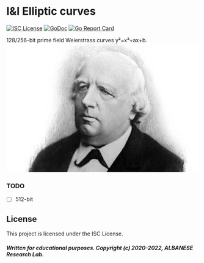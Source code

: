 # I&I Elliptic curves
[![ISC License](http://img.shields.io/badge/license-ISC-blue.svg)](https://github.com/pedroalbanese/curves/blob/master/LICENSE.md) 
[![GoDoc](https://godoc.org/github.com/pedroalbanese/curves?status.png)](http://godoc.org/github.com/pedroalbanese/curves)
[![Go Report Card](https://goreportcard.com/badge/github.com/pedroalbanese/curves)](https://goreportcard.com/report/github.com/pedroalbanese/curves)

128/256-bit prime field Weierstrass curves y²=x³+ax+b.
![Weierstrass](weierstrass.jpg "Don't click here")

### TODO
- [ ] 512-bit

## License
This project is licensed under the ISC License.
##### Written for educational purposes. Copyright (c) 2020-2022, ALBANESE Research Lab.

